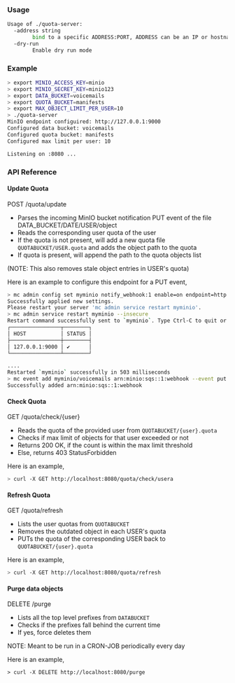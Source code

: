 ### Usage

```sh
Usage of ./quota-server:
  -address string
    	bind to a specific ADDRESS:PORT, ADDRESS can be an IP or hostname (default ":8080")
  -dry-run
    	Enable dry run mode
```

### Example

```sh
> export MINIO_ACCESS_KEY=minio
> export MINIO_SECRET_KEY=minio123
> export DATA_BUCKET=voicemails
> export QUOTA_BUCKET=manifests
> export MAX_OBJECT_LIMIT_PER_USER=10
> ./quota-server
MinIO endpoint configuired: http://127.0.0.1:9000
Configured data bucket: voicemails
Configured quota bucket: manifests
Configured max limit per user: 10

Listening on :8080 ...
```

### API Reference

#### Update Quota

POST /quota/update

- Parses the incoming MinIO bucket notification PUT event of the file DATA_BUCKET/DATE/USER/object
- Reads the corresponding user quota of the user
- If the quota is not present, will add a new quota file `QUOTABUCKET/USER.quota` and adds the object path to the quota
- If quota is present, will append the path to the quota objects list

(NOTE: This also removes stale object entries in USER's quota)

Here is an example to configure this endpoint for a PUT event,

```sh
> mc admin config set myminio notify_webhook:1 enable=on endpoint=http://127.0.0.1:8080/quota/update
Successfully applied new settings.
Please restart your server 'mc admin service restart myminio'.
> mc admin service restart myminio --insecure                                                       
Restart command successfully sent to `myminio`. Type Ctrl-C to quit or wait to follow the status of the restart process.
┌────────────────┬────────┐
│ HOST           │ STATUS │
├────────────────┼────────┤
│ 127.0.0.1:9000 │ ✔      │
└────────────────┴────────┘

....
Restarted `myminio` successfully in 503 milliseconds
> mc event add myminio/voicemails arn:minio:sqs::1:webhook --event put
Successfully added arn:minio:sqs::1:webhook
```

#### Check Quota

GET /quota/check/{user}

- Reads the quota of the provided user from `QUOTABUCKET/{user}.quota`
- Checks if max limit of objects for that user exceeded or not
- Returns 200 OK, if the count is within the max limit threshold
- Else, returns 403 StatusForbidden

Here is an example,

```sh
> curl -X GET http://localhost:8080/quota/check/usera
```

#### Refresh Quota

GET /quota/refresh

- Lists the user quotas from `QUOTABUCKET`
- Removes the outdated object in each USER's quota
- PUTs the quota of the corresponding USER back to `QUOTABUCKET/{user}.quota`

Here is an example,

```sh
> curl -X GET http://localhost:8080/quota/refresh
```

#### Purge data objects

DELETE /purge

- Lists all the top level prefixes from `DATABUCKET`
- Checks if the prefixes fall behind the current time
- If yes, force deletes them

NOTE: Meant to be run in a CRON-JOB periodically every day

Here is an example, 

```
> curl -X DELETE http://localhost:8080/purge
```

